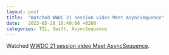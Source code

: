 ```yaml
---
layout: post
title:  "Watched WWDC 21 session video Meet AsyncSequence"
date:   2023-05-28 18:49:00 +0200
categories: TIL, Swift, AsyncSequence
---
```

Watched [WWDC 21 session video Meet AsyncSequence](https://developer.apple.com/wwdc21/10058).
